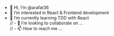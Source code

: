 - 👋 Hi, I’m @arafat36  
- 👀 I’m interested in React & Frontend development
- 🌱 I’m currently learning TDD with React   
// - 💞️ I’m looking to collaborate on ...  
// - 📫 How to reach me ...  

<!---
arafat36/arafat36 is a ✨ special ✨ repository because its `README.md` (this file) appears on your GitHub profile.
You can click the Preview link to take a look at your changes.
--->
